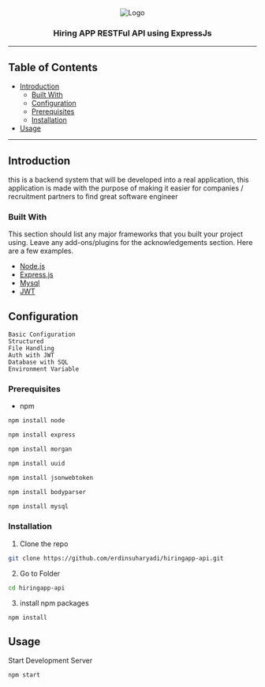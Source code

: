 <br />
<p align="center">
    <img src="https://www.resourcifi.com/wp-content/themes/resourcifi-child/img/express-min.png" alt="Logo">
 

  <h3 align="center">Hiring APP RESTFul API using ExpressJs</h3>

  </p>
</p>

---
## Table of Contents

* [Introduction](#introduction)
  * [Built With](#built-with)
  * [Configuration](#config)
  * [Prerequisites](#prerequisites)
  * [Installation](#installation)
* [Usage](#usage)

---
## Introduction

this is a backend system that will be developed into a real application, this application is made with the purpose of making it easier for companies / recruitment partners to find great software engineer

### Built With
This section should list any major frameworks that you built your project using. Leave any add-ons/plugins for the acknowledgements section. Here are a few examples.

* [Node.js](https://nodejs.org)
* [Express.js](https://expressjs.com)
* [Mysql](https://mysql.com)
* [JWT](https://jwt.io)


## Configuration

    Basic Configuration
    Structured
    File Handling
    Auth with JWT
    Database with SQL
    Environment Variable




### Prerequisites


* npm
```sh
npm install node
```
```sh
npm install express
```
```sh
npm install morgan
```
```sh
npm install uuid
```
```sh
npm install jsonwebtoken
```
```sh
npm install bodyparser
```
```sh
npm install mysql
```

### Installation


1. Clone the repo
```sh
git clone https://github.com/erdinsuharyadi/hiringapp-api.git
```
2. Go to Folder
```sh
cd hiringapp-api
```
3. install npm packages
```JS
npm install
```



<!-- USAGE EXAMPLES -->
## Usage

Start Development Server

```JS
npm start
```

